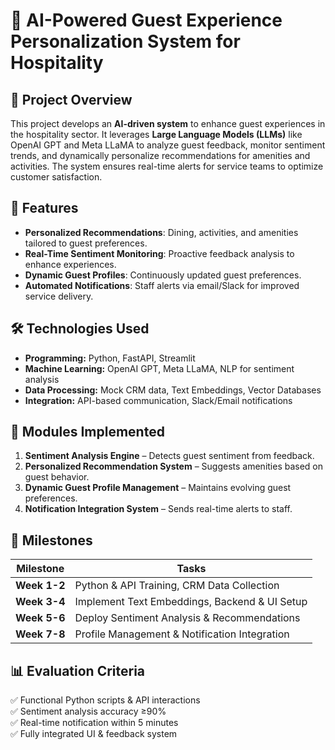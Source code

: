 # 🏨 AI-Powered Guest Experience Personalization System for Hospitality

## 📌 Project Overview
This project develops an **AI-driven system** to enhance guest experiences in the hospitality sector. It leverages **Large Language Models (LLMs)** like OpenAI GPT and Meta LLaMA to analyze guest feedback, monitor sentiment trends, and dynamically personalize recommendations for amenities and activities. The system ensures real-time alerts for service teams to optimize customer satisfaction.

## 🚀 Features
- **Personalized Recommendations**: Dining, activities, and amenities tailored to guest preferences.
- **Real-Time Sentiment Monitoring**: Proactive feedback analysis to enhance experiences.
- **Dynamic Guest Profiles**: Continuously updated guest preferences.
- **Automated Notifications**: Staff alerts via email/Slack for improved service delivery.

## 🛠️ Technologies Used
- **Programming:** Python, FastAPI, Streamlit
- **Machine Learning:** OpenAI GPT, Meta LLaMA, NLP for sentiment analysis
- **Data Processing:** Mock CRM data, Text Embeddings, Vector Databases
- **Integration:** API-based communication, Slack/Email notifications

## 📌 Modules Implemented
1. **Sentiment Analysis Engine** – Detects guest sentiment from feedback.
2. **Personalized Recommendation System** – Suggests amenities based on guest behavior.
3. **Dynamic Guest Profile Management** – Maintains evolving guest preferences.
4. **Notification Integration System** – Sends real-time alerts to staff.

## 📅 Milestones
| Milestone | Tasks |
|-----------|-------------------------------------------|
| **Week 1-2** | Python & API Training, CRM Data Collection |
| **Week 3-4** | Implement Text Embeddings, Backend & UI Setup |
| **Week 5-6** | Deploy Sentiment Analysis & Recommendations |
| **Week 7-8** | Profile Management & Notification Integration |

## 📊 Evaluation Criteria
✅ Functional Python scripts & API interactions  
✅ Sentiment analysis accuracy ≥90%  
✅ Real-time notification within 5 minutes  
✅ Fully integrated UI & feedback system  
